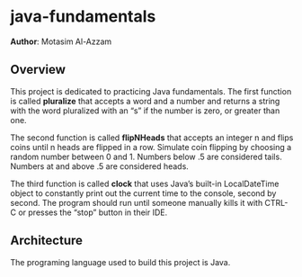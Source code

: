 # java-fundamentals

**Author**: Motasim Al-Azzam


## Overview

This project is dedicated to practicing Java fundamentals. The first function is called **pluralize** that accepts a word and a number and returns a string with the word pluralized with an “s” if the number is zero, or greater than one.

The second function is called **flipNHeads** that accepts an integer n and flips coins until n heads are flipped in a row. Simulate coin flipping by choosing a random number between 0 and 1. Numbers below .5 are considered tails. Numbers at and above .5 are considered heads.

The third function is called **clock** that uses Java’s built-in LocalDateTime object to constantly print out the current time to the console, second by second. The program should run until someone manually kills it with CTRL-C or presses the “stop” button in their IDE.

## Architecture

The programing language used to build this project is Java.
